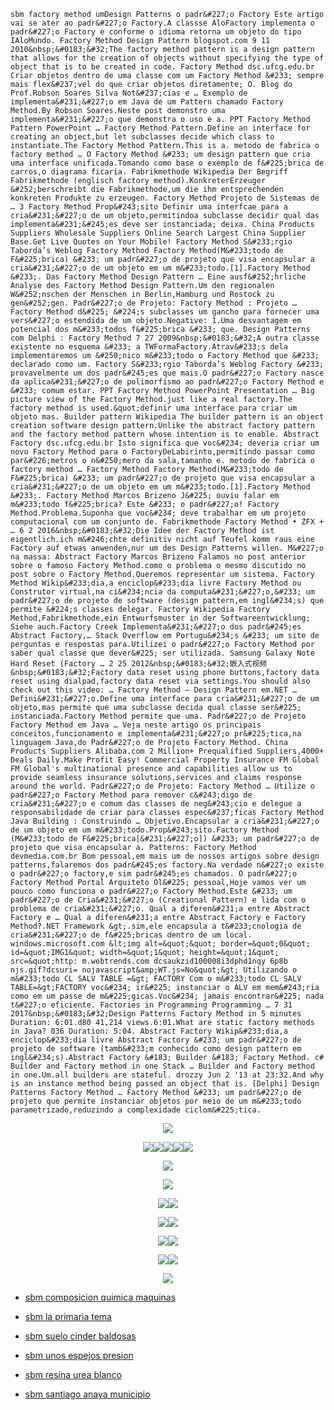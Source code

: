 
```
sbm factory method umDesign Patterns o padr&#227;o Factory Este artigo vai se ater ao padr&#227;o Factory.A classse AloFactory implementa o padr&#227;o Factory e conforme o idioma retorna um objeto do tipo IAloMundo. Factory Method Design Pattern blogspot.com 9 11 2010&nbsp;&#0183;&#32;The factory method pattern is a design pattern that allows for the creation of objects without specifying the type of object that is to be created in code. Factory Method dsc.ufcg.edu.br Criar objetos dentro de uma classe com um Factory Method &#233; sempre mais flex&#237;vel do que criar objetos diretamente; O. Blog do Prof.Robson Soares Silva Not&#237;cias e … Exemplo de implementa&#231;&#227;o em Java de um Pattern chamado Factory Method.By Robson Soares.Neste post demonstro uma implementa&#231;&#227;o que demonstra o uso e a. PPT Factory Method Pattern PowerPoint … Factory Method Pattern.Define an interface for creating an object,but let subclasses decide which class to instantiate.The Factory Method Pattern.This is a. metodo de fabrica o factory method … O Factory Method &#233; um design pattern que cria uma interface unificada.Tomando como base o exemplo de f&#225;brica de carros,o diagrama ficaria. Fabrikmethode Wikipedia Der Begriff Fabrikmethode (englisch factory method).KonkreterErzeuger &#252;berschreibt die Fabrikmethode,um die ihm entsprechenden konkreten Produkte zu erzeugen. Factory Method Projeto de Sistemas de … 3 Factory Method Prop&#243;sito Definir uma interfcae para a cria&#231;&#227;o de um objeto,permitindoa subclasse decidir qual das implementa&#231;&#245;es deve ser instanciada; deixa. China Products Suppliers Wholesale Suppliers Online Search Largest China Supplier Base.Get Live Quotes on Your Mobile! Factory Method S&#233;rgio Taborda’s Weblog Factory Method Factory Method(M&#233;todo de F&#225;brica) &#233; um padr&#227;o de projeto que visa encapsular a cria&#231;&#227;o de um objeto em um m&#233;todo.[1].Factory Method &#233;. Das Factory Method Design Pattern … Eine ausf&#252;hrliche Analyse des Factory Method Design Pattern.Um den regionalen W&#252;nschen der Menschen in Berlin,Hamburg und Rostock zu gen&#252;gen. Padr&#227;o de Projeto: Factory Method : Projeto … Factory Method d&#225; &#224;s subclasses um gancho para fornecer uma vers&#227;o estendida de um objeto.Negative: 1.Uma desvantagem em potencial dos m&#233;todos f&#225;brica &#233; que. Design Patterns com Delphi : Factory Method 7 27 2009&nbsp;&#0183;&#32;A outra classe existente no esquema &#233; a TWFormaFactory.Atrav&#233;s dela implementaremos um &#250;nico m&#233;todo o Factory Method que &#233; declarado como um. Factory S&#233;rgio Taborda’s Weblog Factory &#233; provavelmente um dos padr&#245;es que mais.O padr&#227;o Factory nasce da aplica&#231;&#227;o de polimorfismo ao padr&#227;o Factory Method e &#233; comum estar. PPT Factory Method PowerPoint Presentation … Big picture view of the Factory Method.just like a real factory.The factory method is used.&quot;definir uma interface para criar um objeto mas. Builder pattern Wikipedia The builder pattern is an object creation software design pattern.Unlike the abstract factory pattern and the factory method pattern whose intention is to enable. Abstract Factory dsc.ufcg.edu.br Isto significa que voc&#234; deveria criar um novo Factory Method para o FactoryDeLabirinto,permitindo passar como par&#226;metros o n&#250;mero da sala,tamanho e. metodo de fabrica o factory method … Factory Method Factory Method(M&#233;todo de F&#225;brica) &#233; um padr&#227;o de projeto que visa encapsular a cria&#231;&#227;o de um objeto em um m&#233;todo.[1].Factory Method &#233;. Factory Method Marcos Brizeno J&#225; ouviu falar em m&#233;todo f&#225;brica? Este &#233; o padr&#227;o! Factory Method.Problema.Suponha que voc&#234; deve trabalhar em um projeto computacional com um conjunto de. Fabrikmethode Factory Method • ZFX + … 6 2 2016&nbsp;&#0183;&#32;Die Idee der Factory Method ist eigentlich.ich m&#246;chte definitiv nicht auf Teufel komm raus eine Factory auf etwas anwenden,nur um des Design Patterns willen. M&#227;o na massa: Abstract Factory Marcos Brizeno Falamos no post anterior sobre o famoso Factory Method.como o problema o mesmo discutido no post sobre o Factory Method.Queremos representar um sistema. Factory Method Wikip&#233;dia,a enciclop&#233;dia livre Factory Method ou Construtor virtual,na ci&#234;ncia da computa&#231;&#227;o,&#233; um padr&#227;o de projeto de software (design pattern,em ingl&#234;s) que permite &#224;s classes delegar. Factory Wikipedia Factory Method,Fabrikmethode,ein Entwurfsmuster in der Softwareentwicklung; Siehe auch.Factory Creek Implementa&#231;&#227;o dos padr&#245;es Abstract Factory,… Stack Overflow em Portugu&#234;s &#233; um site de perguntas e respostas para.Utilizei o padr&#227;o Factory Method por saber qual classe que dever&#225; ser utilizada. Samsung Galaxy Note Hard Reset (Factory … 2 25 2012&nbsp;&#0183;&#32;嵌入式视频&nbsp;&#0183;&#32;Factory data reset using phone buttons,factory data reset using dialpad,factory data reset via settings.You should also check out this video: … Factory Method — Design Pattern em.NET … Defini&#231;&#227;o.Define uma interface para cria&#231;&#227;o de um objeto,mas permite que uma subclasse decida qual classe ser&#225; instanciada.Factory Method permite que uma. Padr&#227;o de Projeto Factory Method em Java … Veja neste artigo os principais conceitos,funcionamento e implementa&#231;&#227;o pr&#225;tica,na linguagem Java,do Padr&#227;o de Projeto Factory Method. China Products Suppliers Alibaba.com 2 Million+ Prequalified Suppliers,4000+ Deals Daily.Make Profit Easy! Commercial Property Insurance FM Global FM Global's multinational presence and capabilities allow us to provide seamless insurance solutions,services and claims response around the world. Padr&#227;o de Projeto: Factory Method … Utilize o padr&#227;o Factory Method para remover c&#243;digo de cria&#231;&#227;o e comum das classes de neg&#243;cio e delegue a responsabilidade de criar para classes espec&#237;ficas Factory Method Java Building : Construindo … Objetivo.Encapsular a cria&#231;&#227;o de um objeto em um m&#233;todo.Prop&#243;sito.Factory Method (M&#233;todo de F&#225;brica[&#231;&#227;o]) &#233; um padr&#227;o de projeto que visa encapsular a. Patterns: Factory Method devmedia.com.br Bom pessoal,em mais um de nossos artigos sobre design patterns,falaremos dos padr&#245;es factory.Na verdade n&#227;o existe o padr&#227;o factory,e sim padr&#245;es chamados. O padr&#227;o Factory Method Portal Arquiteto Ol&#225; pessoal,Hoje vamos ver um pouco como funciona o padr&#227;o Factory Method.Este &#233; um padr&#227;o de Cria&#231;&#227;o (Creational Pattern) e lida com o problema de cria&#231;&#227;o. Qual a diferen&#231;a entre Abstract Factory e … Qual a diferen&#231;a entre Abstract Factory e Factory Method?.NET Framework &gt;.sim,ele encapsula a t&#233;cnologia de cria&#231;&#227;o de f&#225;bricas dentro de um local. windows.microsoft.com &lt;img alt=&quot;&quot; border=&quot;0&quot; id=&quot;IMG1&quot; width=&quot;1&quot; height=&quot;1&quot; src=&quot;http: m.webtrends.com dcsaukzid100008i3dphd1nqy 6p8b njs.gif?dcsuri= nojavascript&amp;WT.js=No&quot;&gt; Utilizando o m&#233;todo CL SALV TABLE =&gt; FACTORY Com o m&#233;todo CL SALV TABLE=&gt;FACTORY voc&#234; ir&#225; instanciar o ALV em mem&#243;ria como em um passe de m&#225;gicas.Voc&#234; jamais encontrar&#225; nada t&#227;o eficiente. Factories in Programming Programming … 7 31 2017&nbsp;&#0183;&#32;Design Patterns Factory Method in 5 minutes Duration: 6:01.d80 41,214 views.6:01.What are static factory methods in Java? 036 Duration: 5:04. Abstract Factory Wikip&#233;dia,a enciclop&#233;dia livre Abstract Factory &#233; um padr&#227;o de projeto de software (tamb&#233;m conhecido como design pattern em ingl&#234;s).Abstract Factory &#183; Builder &#183; Factory Method. c# Builder and Factory method in one Stack … Builder and Factory method in one.Um.all builders are stateful. drozzy Jun 2 '13 at 23:32.And why is an instance method being passed an object that is. [Delphi] Design Patterns Factory Method … Factory Method &#233; um padr&#227;o de projeto que permite instanciar objetos por meio de um m&#233;todo parametrizado,reduzindo a complexidade ciclom&#225;tica. 
```

<div align="center">

<a href="https://es-crusher.shibang-china.com/github&k=sbm+factory+method+um"><img src="https://static.shibang-china.com/es/crusher/logo.jpg"></a>

<a href="https://es-crusher.shibang-china.com/github&k=sbm+factory+method+um"><img src="https://static.shibang-china.com/es/crusher/index.jpg"></a><a href="https://es-crusher.shibang-china.com/material.htmlgithub&k=sbm+factory+method+um"><img src="https://static.shibang-china.com/es/crusher/material.jpg"></a><a href="https://es-crusher.shibang-china.com/application.htmlgithub&k=sbm+factory+method+um"><img src="https://static.shibang-china.com/es/crusher/application.jpg"></a><a href="https://es-crusher.shibang-china.com/aboutus.htmlgithub&k=sbm+factory+method+um"><img src="https://static.shibang-china.com/es/crusher/aboutus.jpg"></a><a href="https://es-crusher.shibang-china.com/contact.htmlgithub&k=sbm+factory+method+um"><img src="https://static.shibang-china.com/es/crusher/contact.jpg"></a>

<a href="https://es-crusher.shibang-china.com/github&k=sbm+factory+method+um"><img src="https://static.shibang-china.com/es/crusher/banner.jpg"></a>

<a href="https://swt.shibang-china.com/github&k=sbm+factory+method+um"><img src="https://static.shibang-china.com/es/crusher/text.jpg"></a>

<a href="https://swt.shibang-china.com/github&k=sbm+factory+method+um"><img src="https://static.shibang-china.com/es/crusher/chat.jpg"></a><a href="https://es-crusher.shibang-china.com/contact.htmlgithub&k=sbm+factory+method+um"><img src="https://static.shibang-china.com/es/crusher/message.jpg"></a>

<a href="https://es-crusher.shibang-china.com/products/pe.htmlgithub&k=sbm+factory+method+um"><img src="https://static.shibang-china.com/es/crusher/pe.jpg"></a><a href="https://es-crusher.shibang-china.com/products/pf.htmlgithub&k=sbm+factory+method+um"><img src="https://static.shibang-china.com/es/crusher/pf.jpg"></a>

<a href="https://es-crusher.shibang-china.com/products/hpt.htmlgithub&k=sbm+factory+method+um"><img src="https://static.shibang-china.com/es/crusher/hpt.jpg"></a><a href="https://es-crusher.shibang-china.com/products/vsi.htmlgithub&k=sbm+factory+method+um"><img src="https://static.shibang-china.com/es/crusher/vsi.jpg"></a>

<a href="https://es-crusher.shibang-china.com/products/klv.htmlgithub&k=sbm+factory+method+um"><img src="https://static.shibang-china.com/es/crusher/klv.jpg"></a><a href="https://es-crusher.shibang-china.com/products/portable.htmlgithub&k=sbm+factory+method+um"><img src="https://static.shibang-china.com/es/crusher/portable.jpg"></a>

<a href="https://swt.shibang-china.com/github&k=sbm+factory+method+um"><img src="https://static.shibang-china.com/es/crusher/case.jpg"></a>

</div>


* [sbm composicion quimica maquinas](sbm%20composicion%20quimica%20maquinas.md)

* [sbm la primaria tema](sbm%20la%20primaria%20tema.md)

* [sbm suelo cinder baldosas](sbm%20suelo%20cinder%20baldosas.md)

* [sbm unos espejos presion](sbm%20unos%20espejos%20presion.md)

* [sbm resina urea blanco](sbm%20resina%20urea%20blanco.md)

* [sbm santiago anaya municipio](sbm%20santiago%20anaya%20municipio.md)
